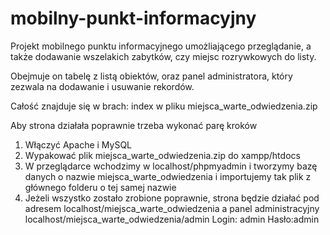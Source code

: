 # mobilny-punkt-informacyjny
Projekt mobilnego punktu informacyjnego umożliającego przeglądanie, a także dodawanie wszelakich zabytków, czy miejsc rozrywkowych do listy.

Obejmuje on tabelę z listą obiektów, oraz panel administratora, który zezwala na dodawanie i usuwanie rekordów.

Całość znajduje się w brach: index w pliku miejsca_warte_odwiedzenia.zip

Aby strona działała poprawnie trzeba wykonać parę kroków

1. Włączyć Apache i MySQL
2. Wypakować plik miejsca_warte_odwiedzenia.zip do xampp/htdocs
3. W przeglądarce wchodzimy w localhost/phpmyadmin i tworzymy bazę danych o nazwie miejsca_warte_odwiedzenia i importujemy tak plik z głównego folderu o tej samej nazwie
4. Jeżeli wszystko zostało zrobione poprawnie, strona będzie działać pod adresem localhost/miejsca_warte_odwiedzenia a panel administracyjny localhost/miejsca_warte_odwiedzenia/admin   Login: admin Hasło:admin

